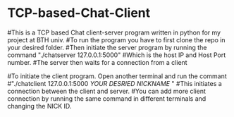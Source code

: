 # TCP-based-Chat-Client

#This is a TCP based Chat client-server program written in python for my project at BTH univ.
#To run the program you have to first clone the repo in your desired folder.
#Then initiate the server program by running the command "./chatserver 127.0.0.1:5000"
#Which is the host IP and Host Port number.
#The server then waits for a connection from a client

#To initiate the client program. Open another terminal and run the commant 
#"./chatclient 127.0.0.1:5000 *YOUR DESRIED NICKNAME* "
#This initiates a connection between the client and server. 
#You can add more client connection by running the same command in different terminals and changing the NICK ID.

